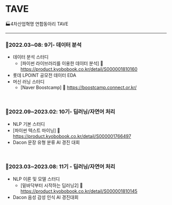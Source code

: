 # TAVE
🏭4차산업혁명 연합동아리 TAVE
<hr>

### 💙2022.03~08: 9기- 데이터 분석
  - 데이터 분석 스터디
      - [파이썬 라이브러리를 이용한 데이터 분석] 🔗 https://product.kyobobook.co.kr/detail/S000001810160
  - 롯데 LPOINT 공모전 데이터 EDA
  - 머신 러닝 스터디
    - [Naver Boostcamp] 🔗 https://boostcamp.connect.or.kr/

<br>
    
### 🧡2022.09~2023.02: 10기- 딥러닝/자연어 처리
  - NLP 기본 스터디
  - [파이썬 텍스트 마이닝] 🔗 https://product.kyobobook.co.kr/detail/S000001766497
  - Dacon 문장 유형 분류 AI 경진 대회

<br>
    
### 💚2023.03~2023.08: 11기 - 딥러닝/자연어 처리
  - NLP 이론 및 모델 스터디 
    - [밑바닥부터 시작하는 딥러닝2] 🔗 https://product.kyobobook.co.kr/detail/S000001810145
  - Dacon 음성 감성 인식 AI 경진대회

